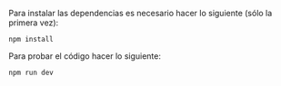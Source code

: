 Para instalar las dependencias es necesario hacer lo siguiente (sólo la primera vez):
```
npm install
```

Para probar el código hacer lo siguiente:
```
npm run dev
```